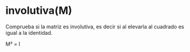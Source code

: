 # involutiva(M) #

Comprueba si la matriz es involutiva, es decir si al elevarla al cuadrado es igual a la identidad.

M² = I